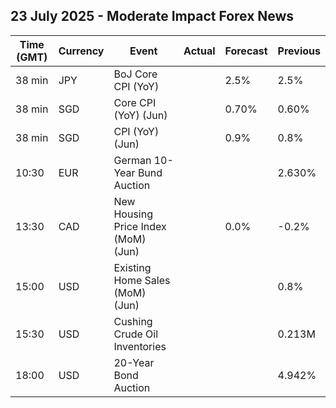 ## 23 July 2025 - Moderate Impact Forex News

| Time (GMT) | Currency | Event | Actual | Forecast | Previous |
|------|----------|-------|--------|----------|----------|
| 38 min | JPY | BoJ Core CPI (YoY) |  | 2.5% | 2.5% |
| 38 min | SGD | Core CPI (YoY) (Jun) |  | 0.70% | 0.60% |
| 38 min | SGD | CPI (YoY) (Jun) |  | 0.9% | 0.8% |
| 10:30 | EUR | German 10-Year Bund Auction |  |  | 2.630% |
| 13:30 | CAD | New Housing Price Index (MoM) (Jun) |  | 0.0% | -0.2% |
| 15:00 | USD | Existing Home Sales (MoM) (Jun) |  |  | 0.8% |
| 15:30 | USD | Cushing Crude Oil Inventories |  |  | 0.213M |
| 18:00 | USD | 20-Year Bond Auction |  |  | 4.942% |
